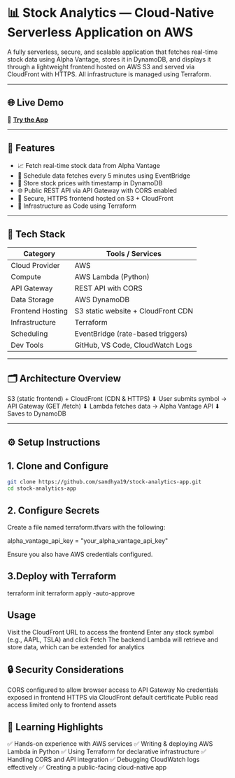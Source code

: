 # 📊 Stock Analytics — Cloud-Native Serverless Application on AWS

A fully serverless, secure, and scalable application that fetches real-time stock data using Alpha Vantage, stores it in DynamoDB, and displays it through a lightweight frontend hosted on AWS S3 and served via CloudFront with HTTPS. All infrastructure is managed using Terraform.

---

## 🌐 Live Demo

🔗 **[Try the App](https://d3gpoigths4t2q.cloudfront.net/)**  


---

## 🚀 Features

- 📈 Fetch real-time stock data from Alpha Vantage
- 🔁 Schedule data fetches every 5 minutes using EventBridge
- 💾 Store stock prices with timestamp in DynamoDB
- 🌐 Public REST API via API Gateway with CORS enabled
- 🔐 Secure, HTTPS frontend hosted on S3 + CloudFront
- 🧱 Infrastructure as Code using Terraform

---

## 🧰 Tech Stack

| Category         | Tools / Services                      |
|------------------|----------------------------------------|
| Cloud Provider   | AWS                                   |
| Compute          | AWS Lambda (Python)                   |
| API Gateway      | REST API with CORS                    |
| Data Storage     | AWS DynamoDB                          |
| Frontend Hosting | S3 static website + CloudFront CDN    |
| Infrastructure   | Terraform                             |
| Scheduling       | EventBridge (rate-based triggers)     |
| Dev Tools        | GitHub, VS Code, CloudWatch Logs      |

---

## 🗂️ Architecture Overview

S3 (static frontend) + CloudFront (CDN & HTTPS)
         ⬇
  User submits symbol → API Gateway (GET /fetch)
         ⬇
   Lambda fetches data → Alpha Vantage API
         ⬇
       Saves to DynamoDB


---

## ⚙️ Setup Instructions

## 1. Clone and Configure

```bash
git clone https://github.com/sandhya19/stock-analytics-app.git
cd stock-analytics-app
```

## 2. Configure Secrets
Create a file named terraform.tfvars with the following:

alpha_vantage_api_key = "your_alpha_vantage_api_key"

Ensure you also have AWS credentials configured.

## 3.Deploy with Terraform

terraform init
terraform apply -auto-approve

## Usage
Visit the CloudFront URL to access the frontend
Enter any stock symbol (e.g., AAPL, TSLA) and click Fetch
The backend Lambda will retrieve and store data, which can be extended for analytics

## 🔒 Security Considerations
CORS configured to allow browser access to API Gateway
No credentials exposed in frontend
HTTPS via CloudFront default certificate
Public read access limited only to frontend assets

## 📌 Learning Highlights

✅ Hands-on experience with AWS services
✅ Writing & deploying AWS Lambda in Python
✅ Using Terraform for declarative infrastructure
✅ Handling CORS and API integration
✅ Debugging CloudWatch logs effectively
✅ Creating a public-facing cloud-native app

